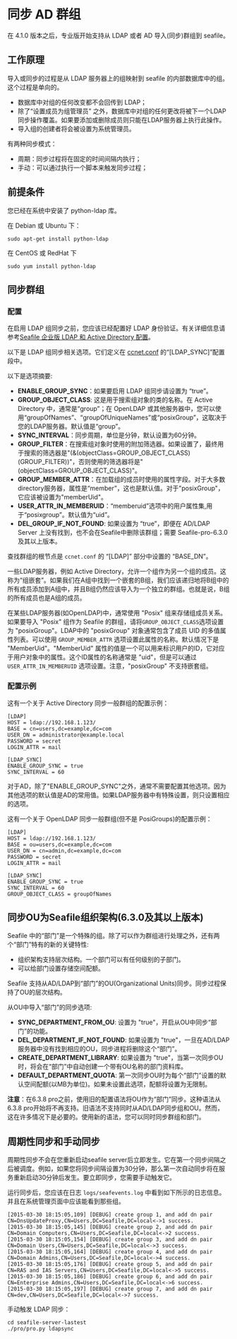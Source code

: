 # 同步 AD 群组

在 4.1.0 版本之后，专业版开始支持从 LDAP 或者 AD 导入(同步)群组到 seafile。

## 工作原理

导入或同步的过程是从 LDAP 服务器上的组映射到 seafile 的内部数据库中的组。这个过程是单向的。

* 数据库中对组的任何改变都不会回传到 LDAP；
* 除了“设置成员为组管理员” 之外，数据库中对组的任何更改将被下一个LDAP同步操作覆盖。如果要添加或删除成员则只能在LDAP服务器上执行此操作。
* 导入组的创建者将会被设置为系统管理员。

有两种同步模式：

* 周期：同步过程将在固定的时间间隔内执行；
* 手动：可以通过执行一个脚本来触发同步过程；

## 前提条件

您已经在系统中安装了 python-ldap 库。

在 Debian 或 Ubuntu 下：

```
sudo apt-get install python-ldap
```

在 CentOS 或 RedHat 下

```
sudo yum install python-ldap
```

## 同步群组

### 配置

在启用 LDAP 组同步之前，您应该已经配置好 LDAP 身份验证。有关详细信息请参考[Seafile 企业版 LDAP 和 Active Directory 配置](using_ldap.md)。

以下是 LDAP 组同步相关选项。它们定义在 [ccnet.conf](../config/ccent-conf.md) 的“[LDAP_SYNC]”配置段中。

以下是选项摘要:

* **ENABLE_GROUP_SYNC**：如果要启用 LDAP 组同步请设置为 “true”。
* **GROUP_OBJECT_CLASS**: 这是用于搜索组对象的类的名称。在 Active Directory 中，通常是“group”；在 OpenLDAP 或其他服务器中，您可以使用“groupOfNames”、“groupOfUniqueNames”或“posixGroup”，这取决于您的LDAP服务器。默认值是“group”。
* **SYNC_INTERVAL**：同步周期，单位是分钟，默认设置为60分钟。
* **GROUP_FILTER**：在搜索组对象时使用的附加筛选器。如果设置了，最终用于搜索的筛选器是"(&(objectClass=GROUP_OBJECT_CLASS)(GROUP_FILTER))"，否则使用的筛选器将是"(objectClass=GROUP_OBJECT_CLASS)"。
* **GROUP_MEMBER_ATTR**：在加载组的成员时使用的属性字段。对于大多数directory服务器，属性是“member”，这也是默认值。对于"posixGroup"，它应该被设置为"memberUid"。
* **USER_ATTR_IN_MEMBERUID**：“memberuid”选项中的用户属性集,用于“posixgroup”。默认值为“uid”。
* **DEL_GROUP_IF_NOT_FOUND**: 如果设置为 “true”，即便在 AD/LDAP Server 上没有找到，也不会在Seafile中删除该群组；需要 Seafile-pro-6.3.0 及其以上版本。

查找群组的根节点是 `ccnet.conf` 的 “[LDAP]” 部分中设置的 “BASE_DN”。

一些LDAP服务器，例如 Active Directory，允许一个组作为另一个组的成员。这称为“组嵌套”。如果我们在A组中找到一个嵌套的B组，我们应该递归地将B组中的所有成员添加到A组中，并且B组仍然应该导入为一个独立的群组。也就是说，B组的所有成员也是A组的成员。

在某些LDAP服务器(如OpenLDAP)中，通常使用 "Posix" 组来存储组成员关系。如果要导入 "Posix" 组作为 Seafile 的群组，请将`GROUP_OBJECT_CLASS`选项设置为 "posixGroup"。LDAP中的 "posixGroup" 对象通常包含了成员 UID 的多值属性列表。可以使用 `GROUP_MEMBER_ATTR` 选项设置此属性的名称。默认情况下是 "MemberUid"。"MemberUid" 属性的值是一个可以用来标识用户的ID，它对应于用户对象中的属性。这个ID属性的名称通常是 "uid"，但是可以通过 `USER_ATTR_IN_MEMBERUID` 选项设置。注意，"posixGroup" 不支持嵌套组。

### 配置示例

这有一个关于 Active Directory 同步一般群组的配置示例：

```
[LDAP]
HOST = ldap://192.168.1.123/
BASE = cn=users,dc=example,dc=com
USER_DN = administrator@example.local
PASSWORD = secret
LOGIN_ATTR = mail

[LDAP_SYNC]
ENABLE_GROUP_SYNC = true
SYNC_INTERVAL = 60
```

对于AD，除了"ENABLE_GROUP_SYNC"之外，通常不需要配置其他选项。因为其他选项的默认值是AD的常用值。如果LDAP服务器中有特殊设置，则只设置相应的选项。

这有一个关于 OpenLDAP 同步一般群组(但不是 PosiGroups)的配置示例：

```
[LDAP]
HOST = ldap://192.168.1.123/
BASE = ou=users,dc=example,dc=com
USER_DN = cn=admin,dc=example,dc=com
PASSWORD = secret
LOGIN_ATTR = mail

[LDAP_SYNC]
ENABLE_GROUP_SYNC = true
SYNC_INTERVAL = 60
GROUP_OBJECT_CLASS = groupOfNames
```

## 同步OU为Seafile组织架构(6.3.0及其以上版本)

Seafile 中的“部门”是一个特殊的组。除了可以作为群组进行处理之外，还有两个“部门”特有的新的关键特性:

* 组织架构支持层次结构。一个部门可以有任何级别的子部门。
* 可以给部门设置存储空间配额。

Seafile 支持从AD/LDAP到“部门”的OU(Organizational Units)同步。同步过程保持了OU的层次结构。

从OU中导入“部门”的同步选项:

* **SYNC_DEPARTMENT_FROM_OU**: 设置为 "true"，开启从OU中同步“部门”的功能。
* **DEL_DEPARTMENT_IF_NOT_FOUND**: 如果设置为 "true"，一旦在AD/LDAP服务器中没有找到相应的OU，同步进程将删除这个“部门”。
* **CREATE_DEPARTMENT_LIBRARY**: 如果设置为 "true"，当第一次同步OU时，将会在“部门”中自动创建一个带有OU名称的部门资料库。
* **DEFAULT_DEPARTMENT_QUOTA**: 第一次同步OU时为每个“部门”设置的默认空间配额(以MB为单位)。如果未设置此选项，配额将设置为无限制。

**注意**：在6.3.8 pro之前，使用旧的配置语法将OU作为“部门”同步。这种语法从6.3.8 pro开始将不再支持。旧语法不支持同时从AD/LDAP同步组和OU。然而，这在许多情况下是必要的。使用新的语法，您可以同时同步群组和部门。

## 周期性同步和手动同步

周期性同步不会在您重新启动seafile server后立即发生。它在第一个同步间隔之后被调度。例如，如果您将同步间隔设置为30分钟，那么第一次自动同步将在服务重新启动30分钟后发生。要立即同步，您需要手动触发它。

运行同步后，您应该在日志 `logs/seafevents.log` 中看到如下所示的日志信息。并且在系统管理页面中应该能看到那些组。

```
[2015-03-30 18:15:05,109] [DEBUG] create group 1, and add dn pair CN=DnsUpdateProxy,CN=Users,DC=Seafile,DC=local<->1 success.
[2015-03-30 18:15:05,145] [DEBUG] create group 2, and add dn pair CN=Domain Computers,CN=Users,DC=Seafile,DC=local<->2 success.
[2015-03-30 18:15:05,154] [DEBUG] create group 3, and add dn pair CN=Domain Users,CN=Users,DC=Seafile,DC=local<->3 success.
[2015-03-30 18:15:05,164] [DEBUG] create group 4, and add dn pair CN=Domain Admins,CN=Users,DC=Seafile,DC=local<->4 success.
[2015-03-30 18:15:05,176] [DEBUG] create group 5, and add dn pair CN=RAS and IAS Servers,CN=Users,DC=Seafile,DC=local<->5 success.
[2015-03-30 18:15:05,186] [DEBUG] create group 6, and add dn pair CN=Enterprise Admins,CN=Users,DC=Seafile,DC=local<->6 success.
[2015-03-30 18:15:05,197] [DEBUG] create group 7, and add dn pair CN=dev,CN=Users,DC=Seafile,DC=local<->7 success.
```

手动触发 LDAP 同步：

```
cd seafile-server-lastest
./pro/pro.py ldapsync
```
